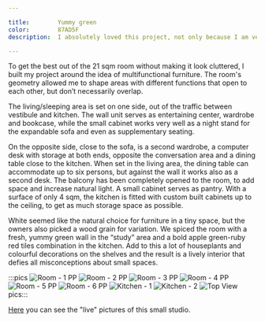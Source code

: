 ```yaml
---

title:        Yummy green
color:        87AD5F
description:  I absolutely loved this project, not only because I am very close to the owners, but also because organizing a small space to perform the same functions as a regular apartment is always a challenge.

---
```

To get the best out of the 21 sqm room without making it look cluttered, I built my project around the idea of multifunctional furniture. The room's geometry allowed me to shape areas with different functions that open to each other, but don’t necessarily overlap.

The living/sleeping area is set on one side, out of the traffic between vestibule and kitchen. The wall unit serves as entertaining center, wardrobe and bookcase, while the small cabinet works very well as a night stand for the expandable sofa and even as supplementary seating.

On the opposite side, close to the sofa, is a second wardrobe, a computer desk with storage at both ends, opposite the conversation area and a dining table close to the kitchen. When set in the living area, the dining table can accommodate up to six persons, but against the wall it works also as a second desk. The balcony has been completely opened to the room, to add space and increase natural light. A small cabinet serves as pantry. With a surface of only 4 sqm, the kitchen is fitted with custom built cabinets up to the ceiling, to get as much storage space as possible.

White seemed like the natural choice for furniture in a tiny space, but the owners also picked a wood grain for variation. We spiced the room with a fresh, yummy green wall in the “study” area and a bold apple green-ruby red tiles combination in the kitchen. Add to this a lot of houseplants and colourful decorations on the shelves and the result is a lively interior that defies all misconceptions about small spaces.

:::pics
![Room - 1 PP](jpg)
![Room - 2 PP](jpg)
![Room - 3 PP](jpg)
![Room - 4 PP](jpg)
![Room - 5 PP](jpg)
![Room - 6 PP](jpg)
![Kitchen - 1](jpg)
![Kitchen - 2](jpg)
![Top View](jpg)
pics:::

[Here](/portfolio/yummy-green-the-real-thing) you can see the "live" pictures of this small studio.
